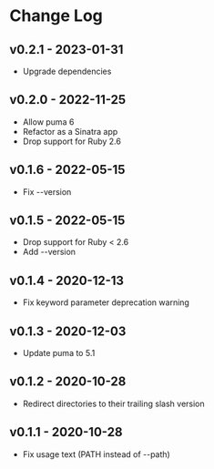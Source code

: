 Change Log
========================================

v0.2.1 - 2023-01-31
----------------------------------------

- Upgrade dependencies


v0.2.0 - 2022-11-25
----------------------------------------

- Allow puma 6
- Refactor as a Sinatra app
- Drop support for Ruby 2.6


v0.1.6 - 2022-05-15
----------------------------------------

- Fix --version


v0.1.5 - 2022-05-15
----------------------------------------

- Drop support for Ruby < 2.6
- Add --version


v0.1.4 - 2020-12-13
----------------------------------------

- Fix keyword parameter deprecation warning


v0.1.3 - 2020-12-03
----------------------------------------

- Update puma to 5.1


v0.1.2 - 2020-10-28
----------------------------------------

- Redirect directories to their trailing slash version


v0.1.1 - 2020-10-28
----------------------------------------

- Fix usage text (PATH instead of --path)


